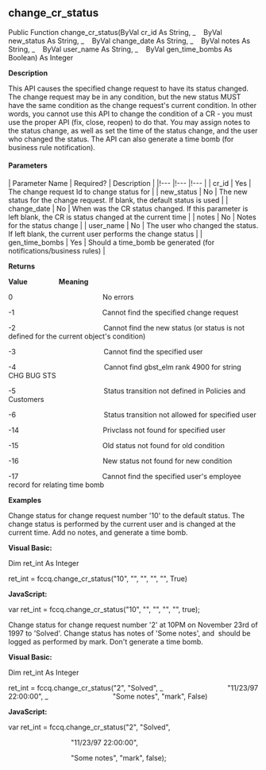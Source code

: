 change_cr_status
------------------

Public Function change_cr_status(ByVal cr_id As String, _
   ByVal new_status As String, _
   ByVal change_date As String, _
   ByVal notes As String, _
   ByVal user_name As String, _
   ByVal gen_time_bombs As Boolean) As Integer

**Description**

This API causes the specified change request to have its status changed. The change request may be in any condition, but the new status MUST have the same condition as the change request's current condition. In other words, you cannot use this API to change the condition of a CR - you must use the proper API (fix, close, reopen) to do that. You may assign notes to the status change, as well as set the time of the status change, and the user who changed the status. The API can also generate a time bomb (for business rule notification).

#### Parameters

| Parameter Name | Required? | Description |
|!--- |!--- |!--- |
| cr_id | Yes | The change request Id to change status for |
| new_status | No | The new status for the change request. If blank, the default status is used |
| change_date | No | When was the CR status changed. If this parameter is left blank, the CR is status changed at the current time |
| notes | No | Notes for the status change |
| user_name | No | The user who changed the status. If left blank, the current user performs the change status |
| gen_time_bombs | Yes | Should a time_bomb be generated (for notifications/business rules) |

**Returns**

**Value**                **Meaning**

0                                              No errors

-1                                             Cannot find the specified change request

-2                                             Cannot find the new status (or status is not defined for the current object's condition)

-3                                             Cannot find the specified user

-4                                             Cannot find gbst_elm rank 4900 for string CHG BUG STS

-5                                             Status transition not defined in Policies and Customers

-6                                             Status transition not allowed for specified user

-14                                           Privclass not found for specified user

-15                                           Old status not found for old condition

-16                                           New status not found for new condition

-17                                           Cannot find the specified user's employee record for relating time bomb

**Examples**

 Change status for change request number '10' to the default status. The change status is performed by the current user and is changed at the current time. Add no notes, and generate a time bomb.

**Visual Basic:**

Dim ret_int As Integer

ret_int = fccq.change_cr_status("10", "", "", "", "", True)

**JavaScript:**

var ret_int = fccq.change_cr_status("10", "", "", "", "", true);

 Change status for change request number '2' at 10PM on November 23rd of 1997 to 'Solved'. Change status has notes of 'Some notes', and  should be logged as performed by mark. Don't generate a time bomb.

**Visual Basic:**

Dim ret_int As Integer

ret_int = fccq.change_cr_status("2", "Solved", _
                                "11/23/97 22:00:00", _
                                "Some notes", "mark", False)

**JavaScript:**

var ret_int = fccq.change_cr_status("2", "Solved",

                                "11/23/97 22:00:00",

                                "Some notes", "mark", false);